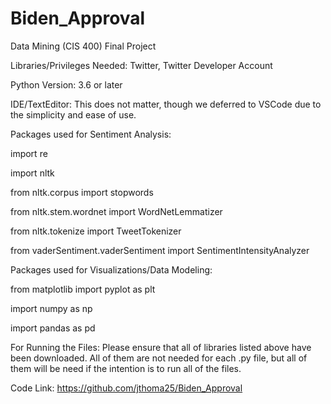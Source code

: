 # Biden_Approval
Data Mining (CIS 400) Final Project

Libraries/Privileges Needed: Twitter, Twitter Developer Account

Python Version: 3.6 or later

IDE/TextEditor: This does not matter, though we deferred to VSCode due to the simplicity and ease of use.

Packages used for Sentiment Analysis:

import re

import nltk

from nltk.corpus import stopwords

from nltk.stem.wordnet import WordNetLemmatizer

from nltk.tokenize import TweetTokenizer

from vaderSentiment.vaderSentiment import SentimentIntensityAnalyzer


Packages used for Visualizations/Data Modeling:

from matplotlib import pyplot as plt

import numpy as np

import pandas as pd

For Running the Files: Please ensure that all of libraries listed above have been downloaded. All of them are not needed for each .py file, but all of them will be need if the intention is to run all of the files.


Code Link: https://github.com/jthoma25/Biden_Approval



